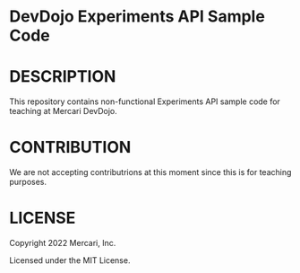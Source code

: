 
# DevDojo Experiments API Sample Code

# DESCRIPTION

This repository contains non-functional Experiments API sample code for
teaching at Mercari DevDojo.

# CONTRIBUTION

We are not accepting contributrions at this moment since this is for teaching
purposes.

# LICENSE

Copyright 2022 Mercari, Inc.

Licensed under the MIT License.
